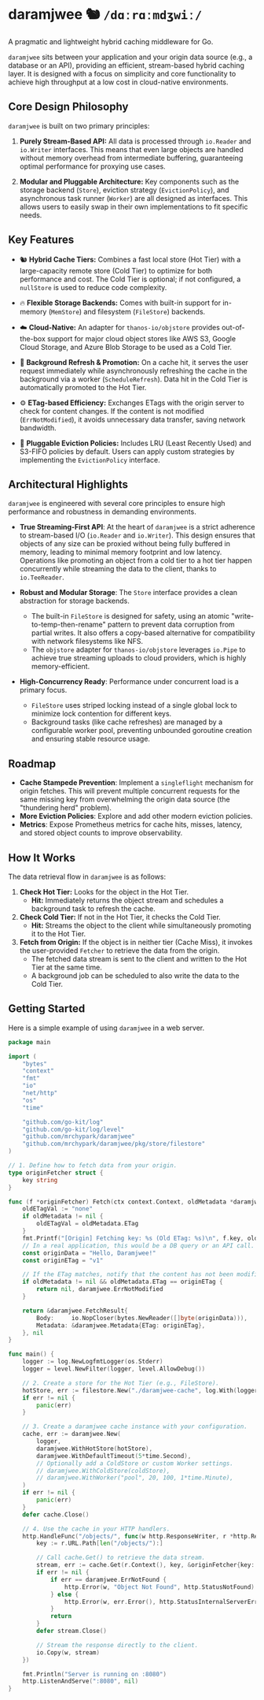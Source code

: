 # daramjwee 🐿️ `/dɑːrɑːmdʒwiː/`

A pragmatic and lightweight hybrid caching middleware for Go.

`daramjwee` sits between your application and your origin data source (e.g., a database or an API), providing an efficient, stream-based hybrid caching layer. It is designed with a focus on simplicity and core functionality to achieve high throughput at a low cost in cloud-native environments.

## Core Design Philosophy

`daramjwee` is built on two primary principles:

1.  **Purely Stream-Based API:** All data is processed through `io.Reader` and `io.Writer` interfaces. This means that even large objects are handled without memory overhead from intermediate buffering, guaranteeing optimal performance for proxying use cases.

2.  **Modular and Pluggable Architecture:** Key components such as the storage backend (`Store`), eviction strategy (`EvictionPolicy`), and asynchronous task runner (`Worker`) are all designed as interfaces. This allows users to easily swap in their own implementations to fit specific needs.

## Key Features

* 🐿️ **Hybrid Cache Tiers:** Combines a fast local store (Hot Tier) with a large-capacity remote store (Cold Tier) to optimize for both performance and cost. The Cold Tier is optional; if not configured, a `nullStore` is used to reduce code complexity.

* 🔥 **Flexible Storage Backends:** Comes with built-in support for in-memory (`MemStore`) and filesystem (`FileStore`) backends.

* ☁️ **Cloud-Native:** An adapter for `thanos-io/objstore` provides out-of-the-box support for major cloud object stores like AWS S3, Google Cloud Storage, and Azure Blob Storage to be used as a Cold Tier.

* 🔄 **Background Refresh & Promotion:** On a cache hit, it serves the user request immediately while asynchronously refreshing the cache in the background via a worker (`ScheduleRefresh`). Data hit in the Cold Tier is automatically promoted to the Hot Tier.

* ⚙️ **ETag-based Efficiency:** Exchanges ETags with the origin server to check for content changes. If the content is not modified (`ErrNotModified`), it avoids unnecessary data transfer, saving network bandwidth.

* 🧩 **Pluggable Eviction Policies:** Includes LRU (Least Recently Used) and S3-FIFO policies by default. Users can apply custom strategies by implementing the `EvictionPolicy` interface.

## Architectural Highlights

`daramjwee` is engineered with several core principles to ensure high performance and robustness in demanding environments.

* **True Streaming-First API**: At the heart of `daramjwee` is a strict adherence to stream-based I/O (`io.Reader` and `io.Writer`). This design ensures that objects of any size can be proxied without being fully buffered in memory, leading to minimal memory footprint and low latency. Operations like promoting an object from a cold tier to a hot tier happen concurrently while streaming the data to the client, thanks to `io.TeeReader`.

* **Robust and Modular Storage**: The `Store` interface provides a clean abstraction for storage backends.
    * The built-in `FileStore` is designed for safety, using an atomic "write-to-temp-then-rename" pattern to prevent data corruption from partial writes. It also offers a copy-based alternative for compatibility with network filesystems like NFS.
    * The `objstore` adapter for `thanos-io/objstore` leverages `io.Pipe` to achieve true streaming uploads to cloud providers, which is highly memory-efficient.

* **High-Concurrency Ready**: Performance under concurrent load is a primary focus.
    * `FileStore` uses striped locking instead of a single global lock to minimize lock contention for different keys.
    * Background tasks (like cache refreshes) are managed by a configurable worker pool, preventing unbounded goroutine creation and ensuring stable resource usage.

## Roadmap

* **Cache Stampede Prevention**: Implement a `singleflight` mechanism for origin fetches. This will prevent multiple concurrent requests for the same missing key from overwhelming the origin data source (the "thundering herd" problem).
* **More Eviction Policies**: Explore and add other modern eviction policies.
* **Metrics**: Expose Prometheus metrics for cache hits, misses, latency, and stored object counts to improve observability.

## How It Works

The data retrieval flow in `daramjwee` is as follows:

1.  **Check Hot Tier:** Looks for the object in the Hot Tier.
    * **Hit:** Immediately returns the object stream and schedules a background task to refresh the cache.
2.  **Check Cold Tier:** If not in the Hot Tier, it checks the Cold Tier.
    * **Hit:** Streams the object to the client while simultaneously promoting it to the Hot Tier.
3.  **Fetch from Origin:** If the object is in neither tier (Cache Miss), it invokes the user-provided `Fetcher` to retrieve the data from the origin.
    * The fetched data stream is sent to the client and written to the Hot Tier at the same time.
    * A background job can be scheduled to also write the data to the Cold Tier.

## Getting Started

Here is a simple example of using `daramjwee` in a web server.

```go
package main

import (
	"bytes"
	"context"
	"fmt"
	"io"
	"net/http"
	"os"
	"time"

	"github.com/go-kit/log"
	"github.com/go-kit/log/level"
	"github.com/mrchypark/daramjwee"
	"github.com/mrchypark/daramjwee/pkg/store/filestore"
)

// 1. Define how to fetch data from your origin.
type originFetcher struct {
	key string
}

func (f *originFetcher) Fetch(ctx context.Context, oldMetadata *daramjwee.Metadata) (*daramjwee.FetchResult, error) {
	oldETagVal := "none"
	if oldMetadata != nil {
		oldETagVal = oldMetadata.ETag
	}
	fmt.Printf("[Origin] Fetching key: %s (Old ETag: %s)\n", f.key, oldETagVal)
	// In a real application, this would be a DB query or an API call.
	const originData = "Hello, Daramjwee!"
	const originETag = "v1"

	// If the ETag matches, notify that the content has not been modified.
	if oldMetadata != nil && oldMetadata.ETag == originETag {
		return nil, daramjwee.ErrNotModified
	}

	return &daramjwee.FetchResult{
		Body:     io.NopCloser(bytes.NewReader([]byte(originData))),
		Metadata: &daramjwee.Metadata{ETag: originETag},
	}, nil
}

func main() {
	logger := log.NewLogfmtLogger(os.Stderr)
	logger = level.NewFilter(logger, level.AllowDebug())

	// 2. Create a store for the Hot Tier (e.g., FileStore).
	hotStore, err := filestore.New("./daramjwee-cache", log.With(logger, "tier", "hot"))
	if err != nil {
		panic(err)
	}

	// 3. Create a daramjwee cache instance with your configuration.
	cache, err := daramjwee.New(
		logger,
		daramjwee.WithHotStore(hotStore),
		daramjwee.WithDefaultTimeout(5*time.Second),
		// Optionally add a ColdStore or custom Worker settings.
		// daramjwee.WithColdStore(coldStore),
		// daramjwee.WithWorker("pool", 20, 100, 1*time.Minute),
	)
	if err != nil {
		panic(err)
	}
	defer cache.Close()

	// 4. Use the cache in your HTTP handlers.
	http.HandleFunc("/objects/", func(w http.ResponseWriter, r *http.Request) {
		key := r.URL.Path[len("/objects/"):]

		// Call cache.Get() to retrieve the data stream.
		stream, err := cache.Get(r.Context(), key, &originFetcher{key: key})
		if err != nil {
			if err == daramjwee.ErrNotFound {
				http.Error(w, "Object Not Found", http.StatusNotFound)
			} else {
				http.Error(w, err.Error(), http.StatusInternalServerError)
			}
			return
		}
		defer stream.Close()

		// Stream the response directly to the client.
		io.Copy(w, stream)
	})

	fmt.Println("Server is running on :8080")
	http.ListenAndServe(":8080", nil)
}
```
